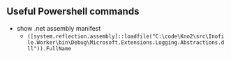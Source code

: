 ## Useful Powershell commands

- show .net assembly manifest
    - `([system.reflection.assembly]::loadfile("C:\code\Kno2\src\Inofile.Worker\bin\Debug\Microsoft.Extensions.Logging.Abstractions.dll")).FullName`